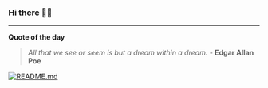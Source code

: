 ### Hi there 👋🏻


---

**Quote of the day**

> *All that we see or seem is but a dream within a dream.* - **Edgar Allan Poe** 

[![README.md](https://github.com/marcolovazzano/marcolovazzano/actions/workflows/readme.yml/badge.svg?branch=main)](https://github.com/marcolovazzano/marcolovazzano/actions/workflows/readme.yml)
